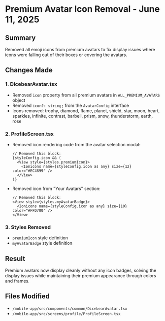 # Premium Avatar Icon Removal - June 11, 2025

## Summary
Removed all emoji icons from premium avatars to fix display issues where icons were falling out of their boxes or covering the avatars.

## Changes Made

### 1. DicebearAvatar.tsx
- Removed `icon` property from all premium avatars in `ALL_PREMIUM_AVATARS` object
- Removed `icon?: string;` from the `AvatarConfig` interface
- Icons removed: trophy, diamond, flame, planet, shield, star, moon, heart, sparkles, infinite, contrast, barbell, prism, snow, thunderstorm, earth, rose

### 2. ProfileScreen.tsx
- Removed icon rendering code from the avatar selection modal:
  ```tsx
  // Removed this block:
  {styleConfig.icon && (
    <View style={styles.premiumIcon}>
      <Ionicons name={styleConfig.icon as any} size={12} color="#EC4899" />
    </View>
  )}
  ```
- Removed icon from "Your Avatars" section:
  ```tsx
  // Removed this block:
  <View style={styles.myAvatarBadge}>
    <Ionicons name={styleConfig.icon as any} size={10} color="#FFD700" />
  </View>
  ```

### 3. Styles Removed
- `premiumIcon` style definition
- `myAvatarBadge` style definition

## Result
Premium avatars now display cleanly without any icon badges, solving the display issues while maintaining their premium appearance through colors and frames.

## Files Modified
- `/mobile-app/src/components/common/DicebearAvatar.tsx`
- `/mobile-app/src/screens/profile/ProfileScreen.tsx` 